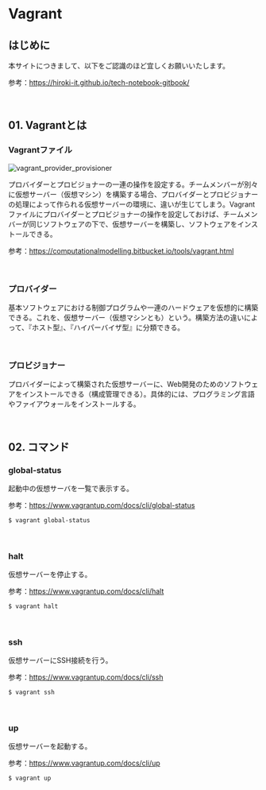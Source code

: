 # Vagrant

## はじめに

本サイトにつきまして、以下をご認識のほど宜しくお願いいたします。

参考：https://hiroki-it.github.io/tech-notebook-gitbook/

<br>

## 01. Vagrantとは

### Vagrantファイル

![vagrant_provider_provisioner](https://raw.githubusercontent.com/hiroki-it/tech-notebook/master/images/vagrant_provider_provisioner.png)

プロバイダーとプロビジョナーの一連の操作を設定する。チームメンバーが別々に仮想サーバー（仮想マシン）を構築する場合、プロバイダーとプロビジョナーの処理によって作られる仮想サーバーの環境に、違いが生じてしまう。Vagrantファイルにプロバイダーとプロビジョナーの操作を設定しておけば、チームメンバーが同じソフトウェアの下で、仮想サーバーを構築し、ソフトウェアをインストールできる。

参考：https://computationalmodelling.bitbucket.io/tools/vagrant.html

<br>

### プロバイダー

基本ソフトウェアにおける制御プログラムや一連のハードウェアを仮想的に構築できる。これを、仮想サーバー（仮想マシンとも）という。構築方法の違いによって、『ホスト型』、『ハイパーバイザ型』に分類できる。

<br>

### プロビジョナー

プロバイダーによって構築された仮想サーバーに、Web開発のためのソフトウェアをインストールできる（構成管理できる）。具体的には、プログラミング言語やファイアウォールをインストールする。

<br>

## 02. コマンド

### global-status

起動中の仮想サーバを一覧で表示する。

参考：https://www.vagrantup.com/docs/cli/global-status

```bash
$ vagrant global-status
```

<br>

### halt

仮想サーバーを停止する。

参考：https://www.vagrantup.com/docs/cli/halt

```bash
$ vagrant halt
```

<br>

### ssh

仮想サーバーにSSH接続を行う。

参考：https://www.vagrantup.com/docs/cli/ssh

```bash
$ vagrant ssh
```

<br>

### up

仮想サーバーを起動する。

参考：https://www.vagrantup.com/docs/cli/up

```bash
$ vagrant up
```


